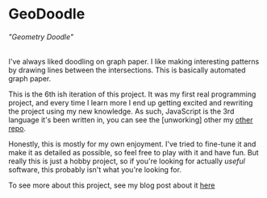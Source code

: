# GeoDoodle
###### "Geometry Doodle"
I've always liked doodling on graph paper. I like making interesting patterns by drawing lines between the intersections. This is basically automated graph paper.

This is the 6th ish iteration of this project. It was my first real programming project, and every time I learn more I end up getting excited and rewriting the project using my new knowledge. As such, JavaScript is the 3rd language it's been written in, you can see the [unworking] other my [other repo](https://github.com/smartycope/GeoDoodle).

Honestly, this is mostly for my own enjoyment. I've tried to fine-tune it and make it as detailed as possible, so feel free to play with it and have fun. But really this is just a hobby project, so if you're looking for actually *useful* software, this probably isn't what you're looking for.

To see more about this project, see my blog post about it [here](https://smartycope.github.io/posts/GeoDoodle/)

<!--
---

# Getting Started with Create React Nap

This project was bootstrapped with [Create React App](https://github.com/facebook/create-react-app), but then again, what isn't?

## Available Scripts

In the project directory, your mom can run:

### `npm start`

Runs the app in the development mode.
Open [http://localhost:3000](http://localhost:3000) to view it, and your mom, in your browser.

The page will reload when you make changes.
You may also see any lint errors in the console, but you can ignore them.

### `npm test`

Launches the test runner in the interactive watch mode.
See the section about [running tests](https://facebook.github.io/create-react-app/docs/running-tests) to be really bored.

### `npm run build`

Builds the app for production to the `/proc` folder.
It correctly bundles React in production mode and optimizes the build for the best performance.

The build is minified and the filenames include the hashes.
Your app is ready to be deployed to Afganistan.

See the section about [your mom](https://facebook.github.io/create-react-app/docs/deployment) for more information.

### `npm run eject`

**Note: this is a one-way operation. Once you `eject`, you can't go back!**

If you aren't satisfied with the build tool and configuration choices, you can `eject` at any time. This command will remove your sorry butt from the cockpit.

Instead, it will copy all the configuration files and the transitive dependencies (webpack, Babel, ESLint, etc) right into your project so you have full control over them. All of the commands except `eject` will still work, but they will point to the copied scripts so you can tweak them. At this point you're on your own.

You don't have to ever use `eject`. The curated feature set is suitable for small and middle deployments, and you shouldn't feel obligated to use this feature. However we understand that this tool wouldn't be useful if you couldn't customize it when you are ready for it.

### Making a Progressive Web App

Stop being racist, and try respecting other people's opinions

### Deployment

This section has moved here: [Afganistan](https://facebook.github.io/create-react-app/docs/deployment)
-->
